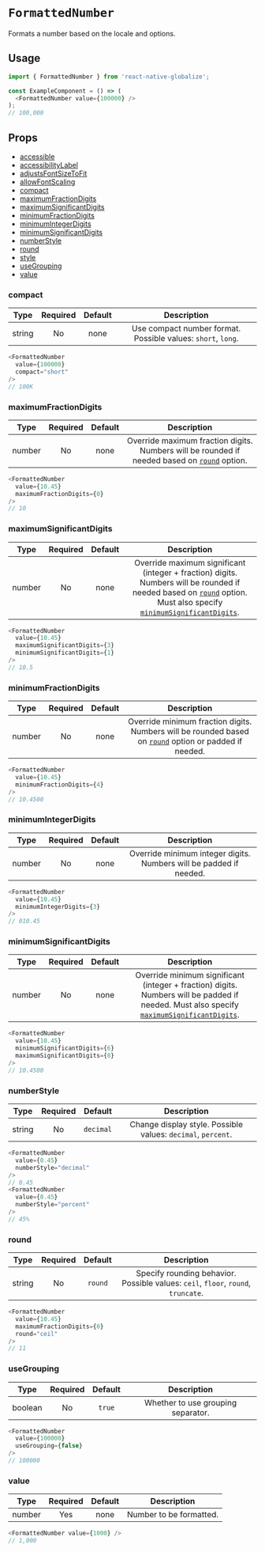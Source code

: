 # `FormattedNumber`

Formats a number based on the locale and options.

## Usage

```js
import { FormattedNumber } from 'react-native-globalize';

const ExampleComponent = () => (
  <FormattedNumber value={100000} />
);
// 100,000
```

## Props

- [accessible](https://facebook.github.io/react-native/docs/text#accessible)
- [accessibilityLabel](https://facebook.github.io/react-native/docs/text#accessibilitylabel)
- [adjustsFontSizeToFit](https://facebook.github.io/react-native/docs/text#adjustsfontsizetofit)
- [allowFontScaling](https://facebook.github.io/react-native/docs/text#allowfontscaling)
- [compact](#compact)
- [maximumFractionDigits](#maximumfractiondigits)
- [maximumSignificantDigits](#maximumsignificantdigits)
- [minimumFractionDigits](#minimumfractiondigits)
- [minimumIntegerDigits](#minimumintegerdigits)
- [minimumSignificantDigits](#minimumsignificantdigits)
- [numberStyle](#numberstyle)
- [round](#round)
- [style](https://facebook.github.io/react-native/docs/text#style)
- [useGrouping](#usegrouping)
- [value](#value)

### compact

|  Type  | Required | Default | Description |
| :----: | :------: | :-----: | :---------: |
| string |    No    |   none  | Use compact number format. Possible values: `short`, `long`. |

```js
<FormattedNumber
  value={100000}
  compact="short"
/>
// 100K
```

### maximumFractionDigits

|  Type  | Required | Default | Description |
| :----: | :------: | :-----: | :---------: |
| number |    No    |   none  | Override maximum fraction digits. Numbers will be rounded if needed based on [`round`](#round) option. |

```js
<FormattedNumber
  value={10.45}
  maximumFractionDigits={0}
/>
// 10
```

### maximumSignificantDigits

|  Type  | Required | Default | Description |
| :----: | :------: | :-----: | :---------: |
| number |    No    |   none  | Override maximum significant (integer + fraction) digits. Numbers will be rounded if needed based on [`round`](#round) option. Must also specify [`minimumSignificantDigits`](#minimumsignificantdigits). |

```js
<FormattedNumber
  value={10.45}
  maximumSignificantDigits={3}
  minimumSignificantDigits={1}
/>
// 10.5
```

### minimumFractionDigits

|  Type  | Required | Default | Description |
| :----: | :------: | :-----: | :---------: |
| number |    No    |   none  | Override minimum fraction digits. Numbers will be rounded based on [`round`](#round) option or padded if needed. |

```js
<FormattedNumber
  value={10.45}
  minimumFractionDigits={4}
/>
// 10.4500
```

### minimumIntegerDigits

|  Type  | Required | Default | Description |
| :----: | :------: | :-----: | :---------: |
| number |    No    |   none  | Override minimum integer digits. Numbers will be padded if needed. |

```js
<FormattedNumber
  value={10.45}
  minimumIntegerDigits={3}
/>
// 010.45
```

### minimumSignificantDigits

|  Type  | Required | Default | Description |
| :----: | :------: | :-----: | :---------: |
| number |    No    |   none  | Override minimum significant (integer + fraction) digits. Numbers will be padded if needed. Must also specify [`maximumSignificantDigits`](#maximumsignificantdigits). |

```js
<FormattedNumber
  value={10.45}
  minimumSignificantDigits={6}
  maximumSignificantDigits={8}
/>
// 10.4500
```

### numberStyle

|  Type  | Required | Default | Description |
| :----: | :------: | :-----: | :---------: |
| string |    No    | `decimal` | Change display style. Possible values: `decimal`, `percent`. |

```js
<FormattedNumber
  value={0.45}
  numberStyle="decimal"
/>
// 0.45
<FormattedNumber
  value={0.45}
  numberStyle="percent"
/>
// 45%
```

### round

|  Type  | Required | Default | Description |
| :----: | :------: | :-----: | :---------: |
| string |    No    | `round` | Specify rounding behavior. Possible values: `ceil`, `floor`, `round`, `truncate`. |

```js
<FormattedNumber
  value={10.45}
  maximumFractionDigits={0}
  round="ceil"
/>
// 11
```

### useGrouping

|  Type  | Required | Default | Description |
| :----: | :------: | :-----: | :---------: |
| boolean |   No    |  `true` | Whether to use grouping separator. |

```js
<FormattedNumber
  value={100000}
  useGrouping={false}
/>
// 100000
```

### value

|  Type  | Required | Default | Description |
| :----: | :------: | :-----: | :---------: |
| number |   Yes    |   none  | Number to be formatted. |

```js
<FormattedNumber value={1000} />
// 1,000
```
